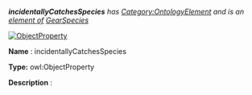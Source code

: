 ___incidentallyCatchesSpecies__ 
 has
 [Category:OntologyElement](../../Category/OntologyElement "Category:OntologyElement") 
 and is an
 [element of](../../Property/ElementOf "Property:ElementOf") 
[GearSpecies](../../Submissions/GearSpecies "Submissions:GearSpecies")_




  





[![ObjectProperty](../../images/thumb/c/c3/ObjectProperty.gif/45px-ObjectProperty.gif)](../../Image/ObjectProperty.gif "ObjectProperty")


__Name__ 
 : incidentallyCatchesSpecies
 



__Type:__ 
 owl:ObjectProperty
 



__Description__ 
 :